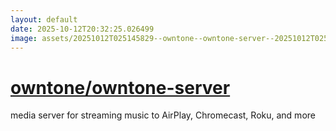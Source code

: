 ```yaml
---
layout: default
date: 2025-10-12T20:32:25.026499
image: assets/20251012T025145829--owntone--owntone-server--20251012T025821978--cropped.png
---
```


# [owntone/owntone-server](https://github.com/owntone/owntone-server)

media server for streaming music to AirPlay, Chromecast, Roku, and more
